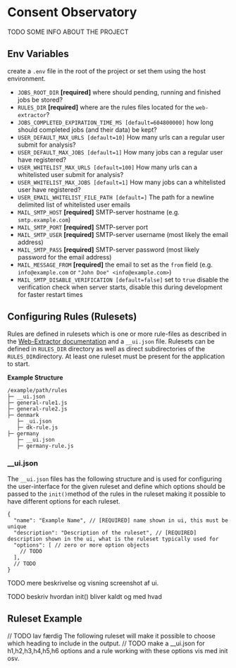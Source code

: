 # Consent Observatory
TODO SOME INFO ABOUT THE PROJECT

## Env Variables
create a `.env` file in the root of the project or set them using the host environment.
- `JOBS_ROOT_DIR` **[required]** where should pending, running and finished jobs be stored?
- `RULES_DIR` **[required]** where are the rules files located for the `web-extractor`?
- `JOBS_COMPLETED_EXPIRATION_TIME_MS [default=604800000]` how long should completed jobs (and their data) be kept?
- `USER_DEFAULT_MAX_URLS [default=10]` How many urls can a regular user submit for analysis?
- `USER_DEFAULT_MAX_JOBS [default=1]` How many jobs can a regular user have registered?
- `USER_WHITELIST_MAX_URLS [default=100]` How many urls can a whitelisted user submit for analysis?
- `USER_WHITELIST_MAX_JOBS [default=1]` How many jobs can a whitelisted user have registered?
- `USER_EMAIL_WHITELIST_FILE_PATH [default=]` The path for a newline delimited list of whitelisted user emails
- `MAIL_SMTP_HOST` **[required]** SMTP-server hostname (e.g. `smtp.example.com`)
- `MAIL_SMTP_PORT` **[required]** SMTP-server port
- `MAIL_SMTP_USER` **[required]** SMTP-server username (most likely the email address)
- `MAIL_SMTP_PASS` **[required]** SMTP-server password (most likely password for the email address)
- `MAIL_MESSAGE_FROM` **[required]** the email to set as the `from` field (e.g. `info@example.com` or `"John Doe" <info@example.com>`)
- `MAIL_SMTP_DISABLE_VERIFICATION [default=false]` set to `true` disable the verification check when server starts, disable this during development for faster restart times 

## Configuring Rules (Rulesets)
Rules are defined in rulesets which is one or more rule-files as described in the [Web-Extractor documentation](https://github.com/centre-for-humanities-computing/web-extractor)
and a `__ui.json` file. Rulesets can be defined in `RULES_DIR` directory as well as direct subdirectories of the `RULES_DIR`directory. 
At least one ruleset must be present for the application to start.

**Example Structure**
```shell
/example/path/rules
├─ __ui.json
├─ general-rule1.js
├─ general-rule2.js
├─ denmark
   ├─ _ui.json
   ├─ dk-rule.js
├─ germany
   ├─ __ui.json
   ├─ germany-rule.js    
```

### __ui.json
The `__ui.json` files has the following structure and is used for configuring the user-interface for the given ruleset and define which
options should be passed to the `init()`method of the rules in the ruleset making it possible to have different options for each ruleset.

```json5
{
  "name": "Example Name", // [REQUIRED] name shown in ui, this must be unique
  "description": "Description of the ruleset", // [REQUIRED] description shown in the ui, what is the ruleset typically used for
  "options": [ // zero or more option objects
    // TODO
  ],
  // TODO
}
```


TODO mere beskrivelse og visning screenshot af ui.

TODO beskriv hvordan init() bliver kaldt og med hvad

## Ruleset Example
// TODO lav færdig
The following ruleset will make it possible to choose which heading to include in the output.
// TODO make a __ui.json for h1,h2,h3,h4,h5,h6 options and a rule working with these options vis med init osv.

